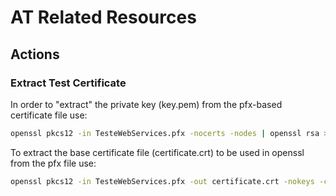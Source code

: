 # AT Related Resources

## Actions

### Extract Test Certificate

In order to "extract" the private key (key.pem) from the pfx-based certificate file use:

```bash
openssl pkcs12 -in TesteWebServices.pfx -nocerts -nodes | openssl rsa > key.pem
```

To extract the base certificate file (certificate.crt) to be used in openssl from the pfx file use:

```bash
openssl pkcs12 -in TesteWebServices.pfx -out certificate.crt -nokeys -clcerts
```
